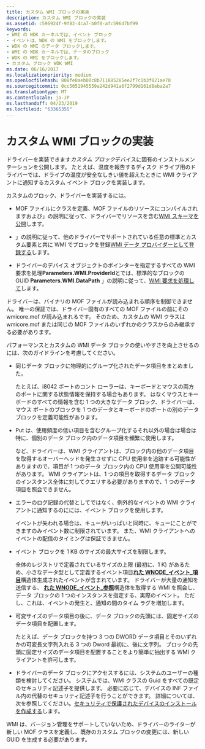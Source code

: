 ```yaml
---
title: カスタム WMI ブロックの実装
description: カスタム WMI ブロックの実装
ms.assetid: c596924f-9f82-4ca7-b0f0-afc596d7bf99
keywords:
- WMI の WDK カーネルでは、イベント ブロック
- イベントは、WDK の WMI をブロックします。
- WDK の WMI のデータ ブロックします。
- WMI の WDK カーネルでは、データのブロック
- WDK の WMI をブロックします。
- カスタム ブロック WDK WMI
ms.date: 06/16/2017
ms.localizationpriority: medium
ms.openlocfilehash: 808fe8aeb00c8b711885285ee2f7c1b3f021ae78
ms.sourcegitcommit: 0cc5051945559a242d941a6f2799d161d8eba2a7
ms.translationtype: MT
ms.contentlocale: ja-JP
ms.lasthandoff: 04/23/2019
ms.locfileid: "63365355"
---
```

# <a name="implementing-custom-wmi-blocks"></a>カスタム WMI ブロックの実装





ドライバーを実装できます*カスタム ブロック*デバイスに固有のインストルメンテーションを公開します。 たとえば、温度を報告するディスク ドライブ用のドライバーでは、ドライブの温度が安全なしきい値を超えたときに WMI クライアントに通知するカスタム イベント ブロックを実装します。

カスタムのブロック、ドライバーを実装するには。

-   MOF ファイルにクラスを定義、MOF ファイルのリソースにコンパイルされますおよび」の説明に従って、ドライバーでリソースを含む[WMI スキーマを公開](publishing-a-wmi-schema.md)します。

-   」の説明に従って、他のドライバーでサポートされている任意の標準とカスタム要素と共に WMI でブロックを登録[WMI データ プロバイダーとして登録する](registering-as-a-wmi-data-provider.md)します。

-   ドライバーのデバイス オブジェクトのポインターを指定するすべての WMI 要求を処理**Parameters.WMI.ProviderId**とでは、標準的なブロックの GUID **Parameters.WMI.DataPath** 」の説明に従って、[WMI 要求を処理して](handling-wmi-requests.md)します。

ドライバーは、バイナリの MOF ファイルが読み込まれる順序を制御できません。 唯一の保証では、ドライバー固有のすべての MOF ファイルの前にその wmicore.mof が読み込まれるです。 そのため、カスタムの WMI クラスは wmicore.mof または同じの MOF ファイルのいずれかのクラスからのみ継承する必要があります。

パフォーマンスとカスタムの WMI データ ブロックの使いやすさを向上させるのには、次のガイドラインを考慮してください。

-   同じデータ ブロックに物理的にグループ化されたデータ項目をまとめました。

    たとえば、i8042 ポートのコント ローラーは、キーボードとマウスの両方のポートに関する状態情報を保持する場合もあります。 はなくマウスとキーボードのすべての情報を含む 1 つの大きなデータ ブロック、ドライバーは、マウス ポートのブロックを 1 つのデータとキーボードのポートの別のデータ ブロックを定義可能性があります。

-   Put は、使用頻度の低い項目を含むグループ化するそれ以外の場合は場合は特に、個別のデータ ブロック内のデータ項目を頻繁に使用します。

    など、ドライバーは、WMI クライアントは、ブロック内の他のデータ項目を取得するオーバーヘッドを発生させずに CPU 使用率を追跡する可能性がありますので、項目が 1 つのデータ ブロック内の CPU 使用率を公開可能性があります。 WMI クライアントは、1 つの項目を取得するデータ ブロックのインスタンス全体に対してクエリする必要がありますので、1 つのデータ項目を照会できません。

-   エラーのログ記録の代替としてではなく、例外的なイベントの WMI クライアントに通知するのにには、イベント ブロックを使用します。

    イベントが失われる場合は、キューがいっぱいと同時に、キューにことができますのみイベント数に制限されています。 また、WMI クライアントへのイベントの配信のタイミングは保証できません。

-   イベント ブロックを 1 KB のサイズの最大サイズを制限します。

    全体のレジストリで定義されているサイズの上限 (最初に、1 K) があるため、小さなデータ型として定義するイベント項目[**れた WNODE\_イベント\_項目**](https://msdn.microsoft.com/library/windows/hardware/ff566373)構造体生成されたイベントが含まれています。 ドライバーが大量の通知を送信する、 [**れた WNODE\_イベント\_参照**](https://msdn.microsoft.com/library/windows/hardware/ff566374)構造体を取得する WMI を照会し、データ ブロックの 1 つのインスタンスを指定する、実際のイベント。 ただし、これは、イベントの発生と、通知の間のタイム ラグを増加します。

-   可変サイズのデータ項目の後に、データ ブロックの先頭には、固定サイズのデータ項目を配置します。

    たとえば、データ ブロックを持つ 3 つの DWORD データ項目とそのいずれかの可変長文字列入れる 3 つの Dword 最初に、後に文字列。 ブロックの先頭に固定サイズのデータ項目を配置することをより簡単に抽出する WMI クライアントを許可します。

-   ドライバーのデータ ブロックにアクセスするには、システムのユーザーの種類を検討してください。 システムでは、WMI クラスの Guid をすべての既定のセキュリティ記述子を提供します。 必要に応じて、デバイスの INF ファイル内の代替のセキュリティ記述子を行うことができます。 詳細については、次を参照してください。[セキュリティで保護されたデバイスのインストールを作成する](https://msdn.microsoft.com/library/windows/hardware/ff540212)します。

WMI は、バージョン管理をサポートしていないため、ドライバーのライターが新しい MOF クラスを定義し、既存のカスタム ブロックの変更には、新しい GUID を生成する必要があります。

 

 





